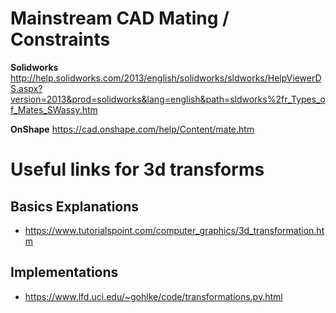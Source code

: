 
# Mainstream CAD Mating / Constraints

**Solidworks**
http://help.solidworks.com/2013/english/solidworks/sldworks/HelpViewerDS.aspx?version=2013&prod=solidworks&lang=english&path=sldworks%2fr_Types_of_Mates_SWassy.htm

**OnShape**
https://cad.onshape.com/help/Content/mate.htm

# Useful links for 3d transforms

## Basics Explanations

* https://www.tutorialspoint.com/computer_graphics/3d_transformation.htm

## Implementations

* https://www.lfd.uci.edu/~gohlke/code/transformations.py.html
